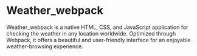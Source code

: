 # Weather_webpack
Weather_webpack is a native HTML, CSS, and JavaScript application for checking the weather in any location worldwide. Optimized through Webpack, it offers a beautiful and user-friendly interface for an enjoyable weather-browsing experience.
